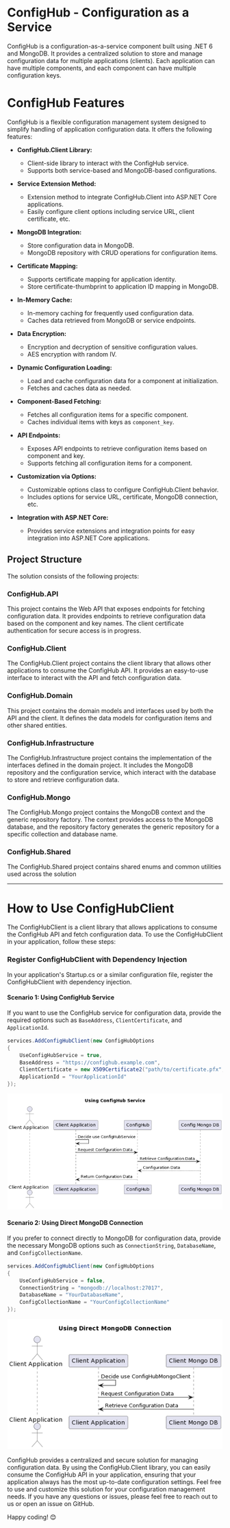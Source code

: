 # ConfigHub - Configuration as a Service

ConfigHub is a configuration-as-a-service component built using .NET 6 and MongoDB. It provides a centralized solution to store and manage configuration data for multiple applications (clients). Each application can have multiple components, and each component can have multiple configuration keys.

# ConfigHub Features

ConfigHub is a flexible configuration management system designed to simplify handling of application configuration data. It offers the following features:

- **ConfigHub.Client Library:**
  - Client-side library to interact with the ConfigHub service.
  - Supports both service-based and MongoDB-based configurations.

- **Service Extension Method:**
  - Extension method to integrate ConfigHub.Client into ASP.NET Core applications.
  - Easily configure client options including service URL, client certificate, etc.

- **MongoDB Integration:**
  - Store configuration data in MongoDB.
  - MongoDB repository with CRUD operations for configuration items.

- **Certificate Mapping:**
  - Supports certificate mapping for application identity.
  - Store certificate-thumbprint to application ID mapping in MongoDB.

- **In-Memory Cache:**
  - In-memory caching for frequently used configuration data.
  - Caches data retrieved from MongoDB or service endpoints.

- **Data Encryption:**
  - Encryption and decryption of sensitive configuration values.
  - AES encryption with random IV.

- **Dynamic Configuration Loading:**
  - Load and cache configuration data for a component at initialization.
  - Fetches and caches data as needed.

- **Component-Based Fetching:**
  - Fetches all configuration items for a specific component.
  - Caches individual items with keys as `component_key`.

- **API Endpoints:**
  - Exposes API endpoints to retrieve configuration items based on component and key.
  - Supports fetching all configuration items for a component.

- **Customization via Options:**
  - Customizable options class to configure ConfigHub.Client behavior.
  - Includes options for service URL, certificate, MongoDB connection, etc.

- **Integration with ASP.NET Core:**
  - Provides service extensions and integration points for easy integration into ASP.NET Core applications.


## Project Structure

The solution consists of the following projects:

### ConfigHub.API

This project contains the Web API that exposes endpoints for fetching configuration data. It provides endpoints to retrieve configuration data based on the component and key names. The client certificate authentication for secure access is in progress.

### ConfigHub.Client

The ConfigHub.Client project contains the client library that allows other applications to consume the ConfigHub API. It provides an easy-to-use interface to interact with the API and fetch configuration data.

### ConfigHub.Domain

This project contains the domain models and interfaces used by both the API and the client. It defines the data models for configuration items and other shared entities.

### ConfigHub.Infrastructure

The ConfigHub.Infrastructure project contains the implementation of the interfaces defined in the domain project. It includes the MongoDB repository and the configuration service, which interact with the database to store and retrieve configuration data.

### ConfigHub.Mongo

The ConfigHub.Mongo project contains the MongoDB context and the generic repository factory. The context provides access to the MongoDB database, and the repository factory generates the generic repository for a specific collection and database name.

### ConfigHub.Shared

The ConfigHub.Shared project contains shared enums and common utilities used across the solution  

---

# How to Use ConfigHubClient

The ConfigHubClient is a client library that allows applications to consume the ConfigHub API and fetch configuration data. To use the ConfigHubClient in your application, follow these steps:

### Register ConfigHubClient with Dependency Injection

In your application's Startup.cs or a similar configuration file, register the ConfigHubClient with dependency injection.

#### Scenario 1: Using ConfigHub Service

If you want to use the ConfigHub service for configuration data, provide the required options such as `BaseAddress`, `ClientCertificate`, and `ApplicationId`.

```csharp
services.AddConfigHubClient(new ConfigHubOptions
{
    UseConfigHubService = true,
    BaseAddress = "https://confighub.example.com",
    ClientCertificate = new X509Certificate2("path/to/certificate.pfx", "certificatePassword"),
    ApplicationId = "YourApplicationId"
});
```
![Sequence Diagram](UML/ConfgHubClientAsService.png)

#### Scenario 2: Using Direct MongoDB Connection

If you prefer to connect directly to MongoDB for configuration data, provide the necessary MongoDB options such as `ConnectionString`, `DatabaseName`, and `ConfigCollectionName`.

```csharp
services.AddConfigHubClient(new ConfigHubOptions
{
    UseConfigHubService = false,
    ConnectionString = "mongodb://localhost:27017",
    DatabaseName = "YourDatabaseName",
    ConfigCollectionName = "YourConfigCollectionName"
});
```
![Sequence Diagram](UML/ConfgHubClientAsLibrary.png)

ConfigHub provides a centralized and secure solution for managing configuration data. By using the ConfigHub.Client library, you can easily consume the ConfigHub API in your application, ensuring that your application always has the most up-to-date configuration settings. Feel free to use and customize this solution for your configuration management needs. If you have any questions or issues, please feel free to reach out to us or open an issue on GitHub.

Happy coding! 😊
